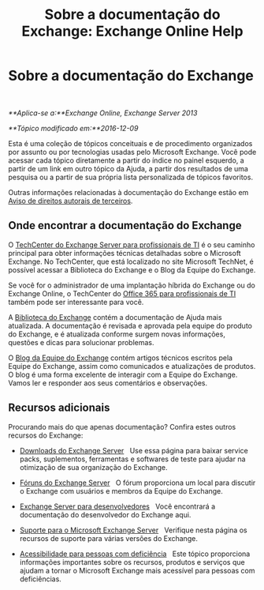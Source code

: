 ﻿---
title: 'Sobre a documentação do Exchange: Exchange Online Help'
TOCTitle: Sobre a documentação do Exchange
ms:assetid: cbc07e0d-2884-4e5d-8065-39b7f6299b9b
ms:mtpsurl: https://technet.microsoft.com/pt-br/library/Dd351146(v=EXCHG.150)
ms:contentKeyID: 50484801
ms.date: 04/23/2018
mtps_version: v=EXCHG.150
ms.translationtype: HT
---

# Sobre a documentação do Exchange

 

_**Aplica-se a:**Exchange Online, Exchange Server 2013_

_**Tópico modificado em:**2016-12-09_

Esta é uma coleção de tópicos conceituais e de procedimento organizados por assunto ou por tecnologias usadas pelo Microsoft Exchange. Você pode acessar cada tópico diretamente a partir do índice no painel esquerdo, a partir de um link em outro tópico da Ajuda, a partir dos resultados de uma pesquisa ou a partir de sua própria lista personalizada de tópicos favoritos.

Outras informações relacionadas à documentação do Exchange estão em [Aviso de direitos autorais de terceiros](third-party-copyright-notices-exchange-2013-help.md).

## Onde encontrar a documentação do Exchange

O [TechCenter do Exchange Server para profissionais de TI](https://go.microsoft.com/fwlink/p/?linkid=34165) é o seu caminho principal para obter informações técnicas detalhadas sobre o Microsoft Exchange. No TechCenter, que está localizado no site Microsoft TechNet, é possível acessar a Biblioteca do Exchange e o Blog da Equipe do Exchange.

Se você for o administrador de uma implantação híbrida do Exchange ou do Exchange Online, o TechCenter do [Office 365 para profissionais de TI](https://go.microsoft.com/fwlink/p/?linkid=282341) também pode ser interessante para você.

A [Biblioteca do Exchange](https://go.microsoft.com/fwlink/p/?linkid=82055) contém a documentação de Ajuda mais atualizada. A documentação é revisada e aprovada pela equipe do produto do Exchange, e é atualizada conforme surgem novas informações, questões e dicas para solucionar problemas.

O [Blog da Equipe do Exchange](https://go.microsoft.com/fwlink/p/?linkid=178595) contém artigos técnicos escritos pela Equipe do Exchange, assim como comunicados e atualizações de produtos. O blog é uma forma excelente de interagir com a Equipe do Exchange. Vamos ler e responder aos seus comentários e observações.

## Recursos adicionais

Procurando mais do que apenas documentação? Confira estes outros recursos do Exchange:

  - [Downloads do Exchange Server](https://go.microsoft.com/fwlink/p/?linkid=179447)   Use essa página para baixar service packs, suplementos, ferramentas e softwares de teste para ajudar na otimização de sua organização do Exchange.

  - [Fóruns do Exchange Server](https://go.microsoft.com/fwlink/p/?linkid=60612)   O fórum proporciona um local para discutir o Exchange com usuários e membros da Equipe do Exchange.

  - [Exchange Server para desenvolvedores](https://go.microsoft.com/fwlink/p/?linkid=24705)   Você encontrará a documentação do desenvolvedor do Exchange aqui.

  - [Suporte para o Microsoft Exchange Server](https://go.microsoft.com/fwlink/p/?linkid=283967)   Verifique nesta página os recursos de suporte para várias versões do Exchange.

  - [Acessibilidade para pessoas com deficiência](accessibility-for-people-with-disabilities-exchange-2013-help.md)   Este tópico proporciona informações importantes sobre os recursos, produtos e serviços que ajudam a tornar o Microsoft Exchange mais acessível para pessoas com deficiências.

